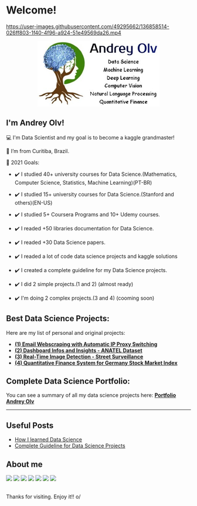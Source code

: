 # Welcome!

https://user-images.githubusercontent.com/49295662/136858514-026ff803-1f40-4f96-a924-51e49569da26.mp4

<p align="center">
<img src="/img/logofull3.jpg">
</p>

## I'm Andrey Olv!
:computer: I'm Data Scientist and my goal is to become a kaggle grandmaster!

:house_with_garden: I’m from Curitiba, Brazil.

:dart: 2021 Goals:

* :heavy_check_mark: I studied 40+ university courses for Data Science.(Mathematics, Computer Science, Statistics, Machine Learning)(PT-BR)

* :heavy_check_mark: I studied 15+ university courses for Data Science.(Stanford and others)(EN-US)

* :heavy_check_mark: I studied 5+ Coursera Programs and 10+ Udemy courses.

* :heavy_check_mark: I readed +50 libraries documentation for Data Science.

* :heavy_check_mark: I readed +30 Data Science papers.

* :heavy_check_mark: I readed a lot of code data science projects and kaggle solutions

* :heavy_check_mark: I created a complete guideline for my Data Science projects.

* :heavy_check_mark: I did 2 simple projects.(1 and 2) (almost ready)

* :heavy_check_mark: I'm doing 2 complex projects.(3 and 4) (cooming soon)

## Best Data Science Projects:
Here are my list of personal and original projects:
* [**(1) Email Webscraping with Automatic IP Proxy Switching**]()
* [**(2) Dashboard Infos and Insights - ANATEL Dataset**]()
* [**(3) Real-Time Image Detection - Street Surveillance**]()
* [**(4) Quantitative Finance System for Germany Stock Market Index**]()

## Complete Data Science Portfolio:
You can see a summary of all my data science projects here:
[**Portfolio Andrey Olv**](https://github.com/andreyolv/datascienceportifolio)

---
## Useful Posts
<!-- BLOG-POST-LIST:START -->
* [How I learned Data Science](https://github.com/andreyolv/learningdatascience) 
* [Complete Guideline for Data Science Projects](https://github.com/andreyolv/guidelineprojects)
<!-- BLOG-POST-LIST:END -->

## About me
<div>
<a href="https://www.linkedin.com/in/andreyolv/"><img src="https://img.shields.io/badge/-LinkedIn-%230077B5?style=for-the-badge&logo=linkedin&logoColor=white"></a> 
<a href="https://www.kaggle.com/andreyolv"><img src="https://img.shields.io/badge/Kaggle-20BEFF?style=for-the-badge&logo=Kaggle&logoColor=white"></a>
<a href="https://github.com/andreyolv"><img src="https://img.shields.io/badge/GitHub-100000?style=for-the-badge&logo=github&logoColor=white"></a>
<a href="https://www.upwork.com/freelancers/~01714fec929b2ee91f?viewMode=1"><img src="https://img.shields.io/badge/UpWork-6FDA44?style=for-the-badge&logo=Upwork&logoColor=white"></a>
<a href="https://andreyolv.github.io/"><img src="https://img.shields.io/badge/website-000000?style=for-the-badge&logo=About.me&logoColor=white"></a>
<a href="https://andreyolv.medium.com/"><img src="https://img.shields.io/badge/Medium-12100E?style=for-the-badge&logo=medium&logoColor=white"></a>
<a href="https://youtube.com/"><img src="https://img.shields.io/badge/YouTube-FF0000?style=for-the-badge&logo=youtube&logoColor=white"></a> 

  
</div>
<br />

Thanks for visiting.
Enjoy it!! o/
